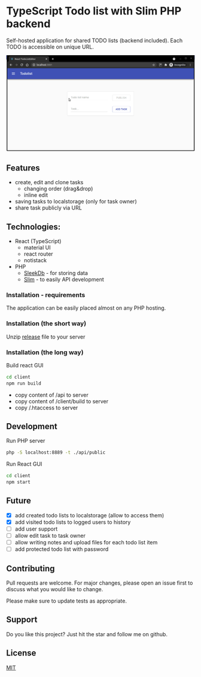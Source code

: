 # TypeScript Todo list with Slim PHP backend

Self-hosted application for shared TODO lists (backend included). 
Each TODO is accessible on unique URL.

![Image of Yaktocat](demo.gif)


## Features
- create, edit and clone tasks
  - changing order (drag&drop)
  - inline edit
- saving tasks to localstorage (only for task owner)
- share task publicly via URL


## Technologies:

- React (TypeScript)
    - material UI
    - react router
    - notistack
- PHP
    - [SleekDb](https://sleekdb.github.io/) - for storing data
    - [Slim](https://www.slimframework.com/) - to easily API development 


### Installation - requirements
The application can be easily placed almost on any PHP hosting. 

### Installation (the short way)

Unzip [release](/releases) file to your server 

### Installation (the long way)

Build react GUI
```bash
cd client
npm run build
```

- copy content of /api to server
- copy content of /client/build to server
- copy /.htaccess to server

## Development

Run PHP server
```bash
php -S localhost:8889 -t ./api/public
```

Run React GUI
```bash
cd client
npm start
```

## Future

- [x] add created todo lists to localstorage (allow to access them)
- [x] add visited todo lists to logged users to history
- [ ] add user support
- [ ] allow edit task to task owner 
- [ ] allow writing notes and upload files for each todo list item
- [ ] add protected todo list with password

## Contributing
Pull requests are welcome. For major changes, please open an issue first to discuss what you would like to change.

Please make sure to update tests as appropriate.

## Support

Do you like this project? Just hit the star and follow me on github.

## License
[MIT](https://choosealicense.com/licenses/mit/)